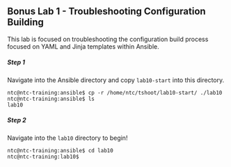 
## Bonus Lab 1 - Troubleshooting Configuration Building

This lab is focused on troubleshooting the configuration build process focused on YAML and Jinja templates within Ansible.


##### Step 1

Navigate into the Ansible directory and copy `lab10-start` into this directory.

```
ntc@ntc-training:ansible$ cp -r /home/ntc/tshoot/lab10-start/ ./lab10
ntc@ntc-training:ansible$ ls
lab10
```


##### Step 2

Navigate into the `lab10` directory to begin!

```
ntc@ntc-training:ansible$ cd lab10
ntc@ntc-training:lab10$
```

